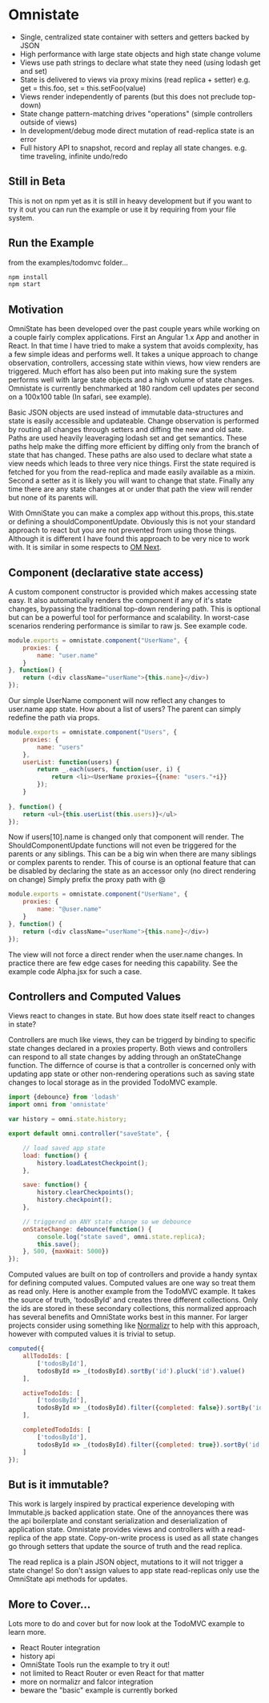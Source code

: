 # Omnistate

* Single, centralized state container with setters and getters backed by JSON
* High performance with large state objects and high state change volume
* Views use path strings to declare what state they need (using lodash get and set)
* State is delivered to views via proxy mixins (read replica + setter) e.g. get = this.foo, set = this.setFoo(value)
* Views render independently of parents (but this does not preclude top-down)
* State change pattern-matching drives "operations" (simple controllers outside of views)
* In development/debug mode direct mutation of read-replica state is an error
* Full history API to snapshot, record and replay all state changes. e.g. time traveling, infinite undo/redo


## Still in Beta
This is not on npm yet as it is still in heavy development
but if you want to try it out you can run the example or 
use it by requiring from your file system.


## Run the Example
from the examples/todomvc folder...

```js
npm install
npm start
```


## Motivation

OmniState has been developed over the past couple years while working on a couple fairly complex 
applications. First an Angular 1.x App and another in React. In that time I have tried to make a system
that avoids complexity, has a few simple ideas and performs well. It takes a unique approach to 
change observation, controllers, accessing state within views, how view renders are triggered.
Much effort has also been put into making sure the system performs well with large state objects and 
a high volume of state changes. Omnistate is currently benchmarked at 180 random cell updates 
per second on a 100x100 table (In safari, see example).

Basic JSON objects are used instead of immutable data-structures and state is easily accessible and updateable.
Change observation is performed by routing all changes through setters and diffing the new and old sate. 
Paths are used heavily leaveraging lodash set and get semantics. 
These paths help make the diffing more efficient by diffing only from the branch of state that has changed.
These paths are also used to declare what state a view needs which leads to three very nice things. First
the state required is fetched for you from the read-replica and made easily available as a mixin.
Second a setter as it is likely you will want to change that state.
Finally any time there are any state changes at or under that path the view will render but none of its parents will.

With OmniState you can make a complex app without this.props, this.state or defining a shouldComponentUpdate.
Obviously this is not your standard approach to react but you are not prevented from using those things. 
Although it is different I have found this approach to be very nice to work with. 
It is similar in some respects to [OM Next](https://www.youtube.com/watch?v=ByNs9TG30E8).


## Component (declarative state access)

A custom component constructor is provided which makes accessing state easy. 
It also automatically renders the component if any of it's state changes, 
bypassing the traditional top-down rendering path.
This is optional but can be a powerful tool for performance and scalability.
In worst-case scenarios rendering performance is similar to raw js. See example code.

```js
module.exports = omnistate.component("UserName", {
	proxies: {
		name: "user.name"	
	}
}, function() {
	return (<div className="userName">{this.name}</div>)
});
```
	
Our simple UserName component will now reflect any changes to user.name app state.
How about a list of users? The parent can simply redefine the path via props.

```js
module.exports = omnistate.component("Users", {
	proxies: {
		name: "users"	
	},
	userList: function(users) {
		return _.each(users, function(user, i) {
			return <li><UserName proxies={{name: "users."+i}}
		});
	}
	
}, function() {
	return <ul>{this.userList(this.users)}</ul>
});
```

Now if users[10].name is changed only that component will render. 
The ShouldComponentUpdate functions will not even be triggered for the parents or any siblings.
This can be a big win when there are many siblings or complex parents to render. 
This of course is an optional feature that can be disabled by declaring the state 
as an accessor only (no direct rendering on change) Simply prefix the proxy path with @

```js
module.exports = omnistate.component("UserName", {
	proxies: {
		name: "@user.name"
	}
}, function() {
	return (<div className="userName">{this.name}</div>)
});
```
	
The view will not force a direct render when the user.name changes. 
In practice there are few edge cases for needing this capability.
See the example code Alpha.jsx for such a case.

## Controllers and Computed Values

Views react to changes in state. But how does state itself react to 
changes in state?

Controllers are much like views, they can be triggerd by binding to specific state changes
declared in a proxies property. Both views and controllers can respond to all state changes 
by adding through an onStateChange function. The differnce of course is that a controller
is concerned only with updating app state or other non-rendering operations such as 
saving state changes to local storage as in the provided TodoMVC example.


```js
import {debounce} from 'lodash'
import omni from 'omnistate'

var history = omni.state.history;

export default omni.controller("saveState", {

	// load saved app state
	load: function() {
		history.loadLatestCheckpoint();
	},

	save: function() {
		history.clearCheckpoints();
		history.checkpoint();
	},

	// triggered on ANY state change so we debounce
	onStateChange: debounce(function() {
		console.log("state saved", omni.state.replica);
		this.save();
	}, 500, {maxWait: 5000})
});
```

Computed values are built on top of controllers and provide a handy 
syntax for defining computed values. Computed values are one way so treat them as
read only. Here is another example from the TodoMVC example. It takes the 
source of truth, 'todosById' and creates three different collections.
Only the ids are stored in these secondary collections, this normalized approach
has several benefits and OmniState works best in this manner. For larger projects
consider using something like [Normalizr](https://github.com/gaearon/normalizr) to help with this approach, however with
computed values it is trivial to setup.

```js
computed({
	allTodoIds: [
		['todosById'],
		todosById => _(todosById).sortBy('id').pluck('id').value()
	],

	activeTodoIds: [
		['todosById'],
		todosById => _(todosById).filter({completed: false}).sortBy('id').pluck('id').value()
	],

	completedTodoIds: [
		['todosById'],
		todosById => _(todosById).filter({completed: true}).sortBy('id').pluck('id').value()
	]
});
```

## But is it immutable?
This work is largely inspired by practical experience developing with Immutable.js
backed application state. One of the annoyances there was the api boilerplate and
constant serialization and deserialization of application state. Omnistate provides 
views and controllers with a read-replica of the app state.
Copy-on-write process is used as all state changes go through 
setters that update the source of truth and the read replica.

The read replica is a plain JSON object, mutations to it will not trigger a state change!
So don't assign values to app state read-replicas only use the OmniState api methods for updates.


## More to Cover...
Lots more to do and cover but for now look at the TodoMVC example to learn more.

- React Router integration
- history api 
- OmniState Tools run the example to try it out!
- not limited to React Router or even React for that matter
- more on normalizr and falcor integration
- beware the "basic" example is currently borked
